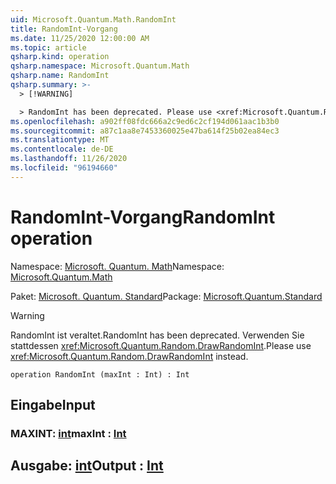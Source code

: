 ```yaml
---
uid: Microsoft.Quantum.Math.RandomInt
title: RandomInt-Vorgang
ms.date: 11/25/2020 12:00:00 AM
ms.topic: article
qsharp.kind: operation
qsharp.namespace: Microsoft.Quantum.Math
qsharp.name: RandomInt
qsharp.summary: >-
  > [!WARNING]

  > RandomInt has been deprecated. Please use <xref:Microsoft.Quantum.Random.DrawRandomInt> instead.
ms.openlocfilehash: a902ff08fdc666a2c9ed6c2cf194d061aac1b3b0
ms.sourcegitcommit: a87c1aa8e7453360025e47ba614f25b02ea84ec3
ms.translationtype: MT
ms.contentlocale: de-DE
ms.lasthandoff: 11/26/2020
ms.locfileid: "96194660"
---
```

# <a name="randomint-operation"></a><span data-ttu-id="e8cae-102">RandomInt-Vorgang</span><span class="sxs-lookup"><span data-stu-id="e8cae-102">RandomInt operation</span></span>

<span data-ttu-id="e8cae-103">Namespace: [Microsoft. Quantum. Math](xref:Microsoft.Quantum.Math)</span><span class="sxs-lookup"><span data-stu-id="e8cae-103">Namespace: [Microsoft.Quantum.Math](xref:Microsoft.Quantum.Math)</span></span>

<span data-ttu-id="e8cae-104">Paket: [Microsoft. Quantum. Standard](https://nuget.org/packages/Microsoft.Quantum.Standard)</span><span class="sxs-lookup"><span data-stu-id="e8cae-104">Package: [Microsoft.Quantum.Standard](https://nuget.org/packages/Microsoft.Quantum.Standard)</span></span>


> [!WARNING]
> <span data-ttu-id="e8cae-105">RandomInt ist veraltet.</span><span class="sxs-lookup"><span data-stu-id="e8cae-105">RandomInt has been deprecated.</span></span> <span data-ttu-id="e8cae-106">Verwenden Sie stattdessen <xref:Microsoft.Quantum.Random.DrawRandomInt>.</span><span class="sxs-lookup"><span data-stu-id="e8cae-106">Please use <xref:Microsoft.Quantum.Random.DrawRandomInt> instead.</span></span>



```qsharp
operation RandomInt (maxInt : Int) : Int
```


## <a name="input"></a><span data-ttu-id="e8cae-107">Eingabe</span><span class="sxs-lookup"><span data-stu-id="e8cae-107">Input</span></span>

### <a name="maxint--int"></a><span data-ttu-id="e8cae-108">MAXINT: [int](xref:microsoft.quantum.lang-ref.int)</span><span class="sxs-lookup"><span data-stu-id="e8cae-108">maxInt : [Int](xref:microsoft.quantum.lang-ref.int)</span></span>





## <a name="output--int"></a><span data-ttu-id="e8cae-109">Ausgabe: [int](xref:microsoft.quantum.lang-ref.int)</span><span class="sxs-lookup"><span data-stu-id="e8cae-109">Output : [Int](xref:microsoft.quantum.lang-ref.int)</span></span>

